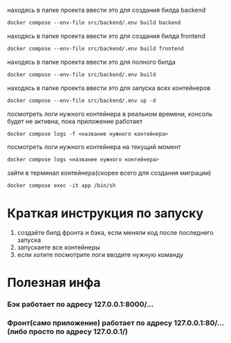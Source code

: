 находясь в папке проекта ввести это для создания билда backend

```Dockerfile
docker compose --env-file src/backend/.env build backend
```

находясь в папке проекта ввести это для создания билда frontend

```Dockerfile
docker compose --env-file src/backend/.env build frontend
```

находясь в папке проекта ввести это для полного билда

```Dockerfile
docker compose --env-file src/backend/.env build
```

находясь в папке проекта ввести это для запуска всех контейнеров

```Dockerfile
docker compose --env-file src/backend/.env up -d
```

посмотреть логи нужного контейнера в реальном времени, консоль будет не активна, пока приложение работает

```Dockerfile
docker compose logs -f <название нужного контейнера>
```

посмотреть логи нужного контейнера на текущий момент

```Dockerfile
docker compose logs <название нужного контейнера>
```

зайти в терминал контейнера(скорее всего для создания миграции)

```Dockerfile
docker compose exec -it app /bin/sh
```

# Краткая инструкция по запуску

1. создаёте билд фронта и бэка, если меняли код после последнего запуска
2. запускаете все контейнеры
3. если хотите посмотрите логи вводите нужную команду

# Полезная инфа

### Бэк работает по адресу 127.0.0.1:8000/...

### Фронт(само приложение) работает по адресу 127.0.0.1:80/...(либо просто по адресу 127.0.0.1/)